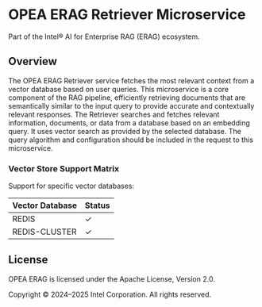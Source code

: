 # OPEA ERAG Retriever Microservice

Part of the Intel® AI for Enterprise RAG (ERAG) ecosystem.

## Overview

The OPEA ERAG Retriever service fetches the most relevant context from a vector database based on user queries. This microservice is a core component of the RAG pipeline, efficiently retrieving documents that are semantically similar to the input query to provide accurate and contextually relevant responses.
The Retriever searches and fetches relevant information, documents, or data from a database based on an embedding query. It uses vector search as provided by the selected database. The query algorithm and configuration should be included in the request to this microservice.

### Vector Store Support Matrix

Support for specific vector databases:

| Vector Database |  Status  |
| --------------- | -------- |
| REDIS           | &#x2713; |
| REDIS-CLUSTER   | &#x2713; |

## License

OPEA ERAG is licensed under the Apache License, Version 2.0.

Copyright © 2024–2025 Intel Corporation. All rights reserved.